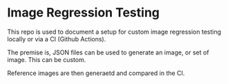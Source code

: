 # Image Regression Testing
This repo is used to document a setup for custom image regression testing locally or via a CI (Github Actions).

The premise is, JSON files can be used to generate an image, or set of image. This can be custom.

Reference images are then generaetd and compared in the CI.